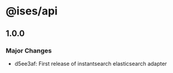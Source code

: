 # @ises/api

## 1.0.0

### Major Changes

- d5ee3af: First release of instantsearch elasticsearch adapter
